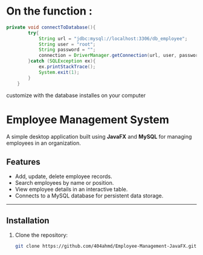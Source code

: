 # On the function : 

```java
private void connectToDatabase(){
        try{
            String url = "jdbc:mysql://localhost:3306/db_employee";
            String user = "root";
            String password = "";
            connection = DriverManager.getConnection(url, user, password);
        }catch (SQLException ex){
            ex.printStackTrace();
            System.exit(1);
        }
    }
```
customize with the database installes on your computer

# Employee Management System

A simple desktop application built using **JavaFX** and **MySQL** for managing employees in an organization.

## Features
- Add, update, delete employee records.
- Search employees by name or position.
- View employee details in an interactive table.
- Connects to a MySQL database for persistent data storage.

---

## Installation

1. Clone the repository:
   ```bash
   git clone https://github.com/404ahmd/Employee-Management-JavaFX.git
  



